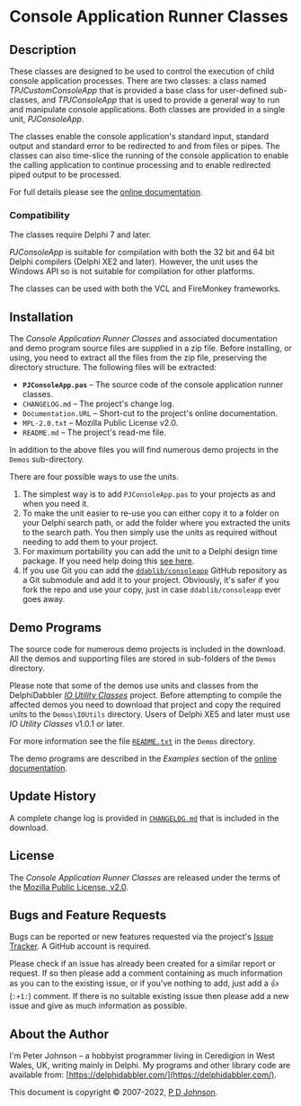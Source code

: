 # Console Application Runner Classes

## Description

These classes are designed to be used to control the execution of child console application processes. There are two classes: a class named _TPJCustomConsoleApp_ that is provided a base class for user-defined sub-classes, and _TPJConsoleApp_ that is used to provide a general way to run and manipulate console applications. Both classes are provided in a single unit, _PJConsoleApp_.

The classes enable the console application's standard input, standard output and standard error to be redirected to and from files or pipes. The classes can also time-slice the running of the console application to enable the calling application to continue processing and to enable redirected piped output to be processed.

For full details please see the [online documentation](https://delphidabbler.com/url/consoleapp-docs).

### Compatibility

The classes require Delphi 7 and later.

_PJConsoleApp_ is suitable for compilation with both the 32 bit and 64 bit Delphi compilers (Delphi XE2 and later). However, the unit uses the Windows API so is not suitable for compilation for other platforms.

The classes can be used with both the VCL and FireMonkey frameworks.

## Installation

The _Console Application Runner Classes_ and associated documentation and demo program source files are supplied in a zip file. Before installing, or using, you need to extract all the files from the zip file, preserving the directory structure. The following files will be extracted:

* **`PJConsoleApp.pas`** – The source code of the console application runner classes.
* `CHANGELOG.md` – The project's change log.
* `Documentation.URL` – Short-cut to the project's online documentation.
* `MPL-2.0.txt` – Mozilla Public License v2.0.
* `README.md` – The project's read-me file.

In addition to the above files you will find numerous demo projects in the `Demos` sub-directory.

There are four possible ways to use the units.

1. The simplest way is to add `PJConsoleApp.pas` to your projects as and when you need it.
2. To make the unit easier to re-use you can either copy it to a folder on your Delphi search path, or add the folder where you extracted the units to the search path. You then simply use the units as required without needing to add them to your project.
3. For maximum portability you can add the unit to a Delphi design time package. If you need help doing this [see here](https://delphidabbler.com/url/install-comp).
4. If you use Git you can add the [`ddablib/consoleapp`](https://github.com/ddablib/consoleapp) GitHub repository as a Git submodule and add it to your project. Obviously, it's safer if you fork the repo and use your copy, just in case `ddablib/consoleapp` ever goes away.

## Demo Programs

The source code for numerous demo projects is included in the download. All the demos and supporting files are stored in sub-folders of the `Demos` directory.

Please note that some of the demos use units and classes from the DelphiDabbler [_IO Utility Classes_](https://delphidabbler.com/software/ioutils) project. Before attempting to compile the affected demos you need to download that project and copy the required units to the `Demos\IOUtils` directory. Users of Delphi XE5 and later must use _IO Utility Classes_ v1.0.1 or later.

For more information see the file [`README.txt`](https://raw.githubusercontent.com/ddablib/consoleapp/main/Demos/README.txt) in the `Demos` directory.

The demo programs are described in the _Examples_ section of the [online documentation](https://delphidabbler.com/url/consoleapp-docs).

## Update History

A complete change log is provided in [`CHANGELOG.md`](https://github.com/ddablib/consoleapp/blob/main/CHANGELOG.md) that is included in the download.

## License

The _Console Application Runner Classes_ are released under the terms of the [Mozilla Public License, v2.0](https://www.mozilla.org/MPL/2.0/).

## Bugs and Feature Requests

Bugs can be reported or new features requested via the project's [Issue Tracker](https://github.com/ddablib/consoleapp/issues). A GitHub account is required.

Please check if an issue has already been created for a similar report or request. If so then please add a comment containing as much information as you can to the existing issue, or if you've nothing to add, just add a :+1: (`:+1:`) comment. If there is no suitable existing issue then please add a new issue and give as much information as possible.

## About the Author

I'm Peter Johnson – a hobbyist programmer living in Ceredigion in West Wales, UK, writing mainly in Delphi. My programs and other library code are available from: [https://delphidabbler.com/](https://delphidabbler.com/).

This document is copyright © 2007-2022, [P D Johnson](https://gravatar.com/delphidabbler).
